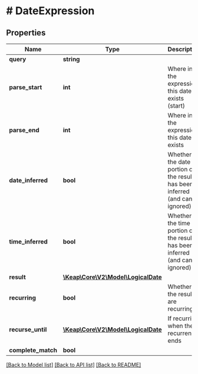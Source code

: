 # # DateExpression

## Properties

Name | Type | Description | Notes
------------ | ------------- | ------------- | -------------
**query** | **string** |  |
**parse_start** | **int** | Where in the expression this date exists (start) |
**parse_end** | **int** | Where in the expression this date exists |
**date_inferred** | **bool** | Whether the date portion of the results has been inferred (and can be ignored) |
**time_inferred** | **bool** | Whether the time portion of the results has been inferred (and can be ignored) |
**result** | [**\Keap\Core\V2\Model\LogicalDate**](LogicalDate.md) |  |
**recurring** | **bool** | Whether the results are recurring |
**recurse_until** | [**\Keap\Core\V2\Model\LogicalDate**](LogicalDate.md) | If recurring, when the recurrence ends |
**complete_match** | **bool** |  | [optional]

[[Back to Model list]](../../README.md#models) [[Back to API list]](../../README.md#endpoints) [[Back to README]](../../README.md)
